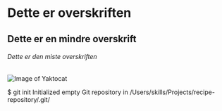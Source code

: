 # Dette er overskriften
## Dette er en mindre overskrift
###### Dette er den miste overskriften

![Image of Yaktocat](https://octodex.github.com/images/yaktocat.png)

$ git init
Initialized empty Git repository in /Users/skills/Projects/recipe-repository/.git/
```
